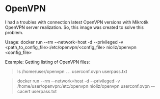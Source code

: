 # OpenVPN
I had a troubles with connection latest OpenVPN versions with Mikrotik OpenVPN server realization.
So, this image was created to solve this problem.

Usage:
docker run --rm --network=host -d --privileged -v <path_to_config_file>:/etc/openvpn/<config_file> nioliz/openvpn <config_file>

Example:
Getting listing of OpenVPN files:
> ls /home/user/openvpn
. 
..
userconf.ovpn
userpass.txt

> docker run --rm --network=host -d --privileged -v /home/user/openvpn:/etc/openvpn nioliz/openvpn userconf.ovpn --cacert userpass.txt
